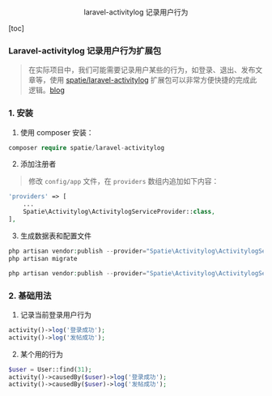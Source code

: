 <center>laravel-activitylog 记录用户行为</center>



[toc]







### Laravel-activitylog 记录用户行为扩展包

> 在实际项目中，我们可能需要记录用户某些的行为，如登录、退出、发布文章等，使用 [spatie/laravel-activitylog](https://github.com/spatie/laravel-activitylog) 扩展包可以非常方便快捷的完成此逻辑。[blog](https://learnku.com/laravel/t/2813/extended-recommendation-laravel-activitylog-record-user-behavior-expansion-pack)







### 1. 安装

1. 使用 composer 安装：

```php
composer require spatie/laravel-activitylog
```

2. 添加注册者

>  修改 `config/app` 文件，在 `providers` 数组内追加如下内容：

```php
'providers' => [
    ...
    Spatie\Activitylog\ActivitylogServiceProvider::class,
],
```

3. 生成数据表和配置文件

```php
php artisan vendor:publish --provider="Spatie\Activitylog\ActivitylogServiceProvider" --tag="migrations"
php artisan migrate 

php artisan vendor:publish --provider="Spatie\Activitylog\ActivitylogServiceProvider" --tag="config"
```





### 2. 基础用法

1. 记录当前登录用户行为

```php
activity()->log('登录成功');
activity()->log('发帖成功');
```

2. 某个用的行为

```php
$user = User::find(31);
activity()->causedBy($user)->log('登录成功');
activity()->causedBy($user)->log('发帖成功');
```

